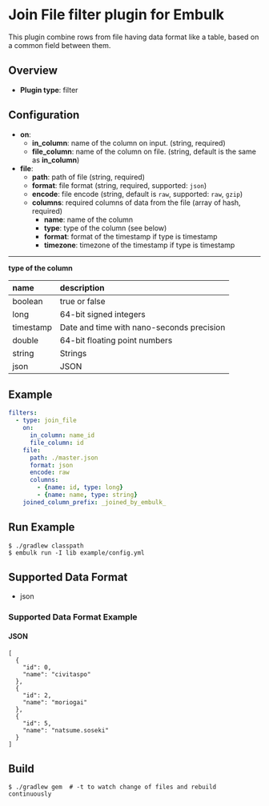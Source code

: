 # Join File filter plugin for Embulk

This plugin combine rows from file having data format like a table, based on a common field between them.

## Overview

* **Plugin type**: filter

## Configuration

* **on**:
  * **in_column**: name of the column on input. (string, required)
  * **file_column**: name of the column on file. (string, default is the same as **in_column**)
* **file**:
  * **path**: path of file (string, required)
  * **format**: file format (string, required, supported: `json`)
  * **encode**: file encode (string, default is `raw`, supported: `raw`, `gzip`)
  * **columns**: required columns of data from the file (array of hash, required)
    * **name**: name of the column
    * **type**: type of the column (see below)
    * **format**: format of the timestamp if type is timestamp
    * **timezone**: timezone of the timestamp if type is timestamp  

---
**type of the column**

|name|description|
|:---|:---|
|boolean|true or false|
|long|64-bit signed integers|
|timestamp|Date and time with nano-seconds precision|
|double|64-bit floating point numbers|
|string|Strings|
|json|JSON|

## Example

```yaml
filters:
  - type: join_file
    on:
      in_column: name_id
      file_column: id
    file:
      path: ./master.json
      format: json
      encode: raw
      columns:
        - {name: id, type: long}
        - {name: name, type: string}
    joined_column_prefix: _joined_by_embulk_
```

## Run Example

```
$ ./gradlew classpath
$ embulk run -I lib example/config.yml
```

## Supported Data Format
* json

### Supported Data Format Example

#### JSON

```
[
  {
    "id": 0,
    "name": "civitaspo"
  },
  {
    "id": 2,
    "name": "moriogai"
  },
  {
    "id": 5,
    "name": "natsume.soseki"
  }
]
```

## Build

```
$ ./gradlew gem  # -t to watch change of files and rebuild continuously
```
